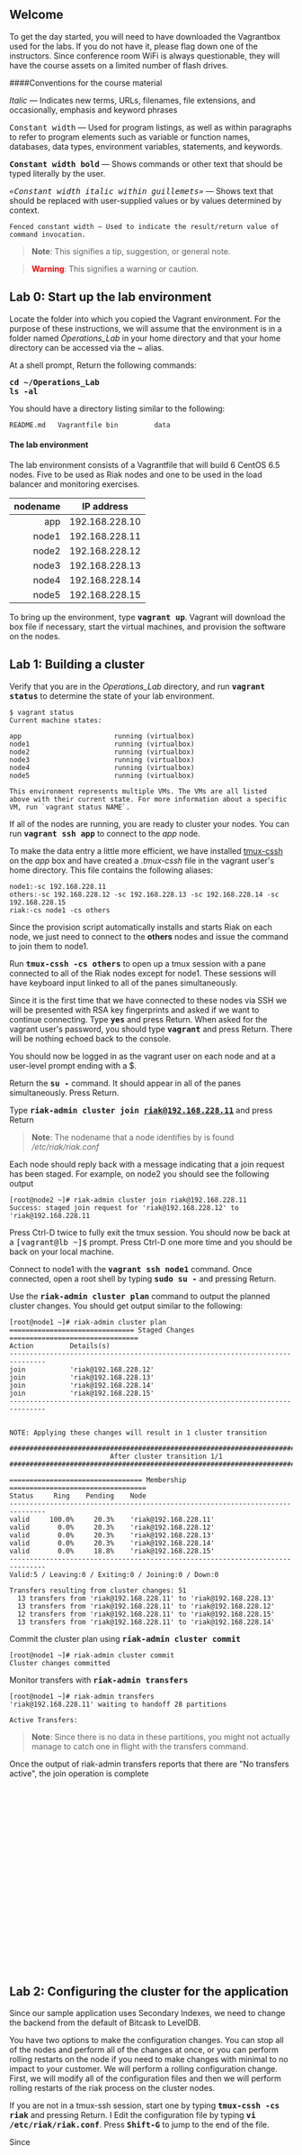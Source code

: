 Welcome
----
To get the day started, you will need to have downloaded the Vagrantbox used for the labs.  If you do not have it, please flag down one of the instructors.  Since conference room WiFi is always questionable, they will have the course assets on a limited number of flash drives.

####Conventions for the course material

*Italic* — Indicates new terms, URLs, filenames, file extensions, and occasionally, emphasis and keyword phrases

<span style="font-family:monospace">Constant width</span> — Used for program listings, as well as within paragraphs to refer to program elements such as variable or function names, databases, data types, environment variables, statements, and keywords.

**<span style="font-family:monospace">Constant width bold</span>** — Shows commands or other text that should be typed literally by the user.

*<span style="font-family:monospace">«Constant width italic within guillemets»</span>* —
Shows text that should be replaced with user-supplied values or by values determined by context.

```
Fenced constant width — Used to indicate the result/return value of
command invocation.
```

> **Note**: This signifies a tip, suggestion, or general note.  

<span style="display:none">---</span>

> **<span style="color:red">Warning</span>**: This signifies a warning or caution.

Lab 0: Start up the lab environment
---

Locate the folder into which you copied the Vagrant environment.  For the purpose of these instructions, we will assume that the environment is in a folder named *Operations_Lab* in your home directory and that your home directory can be accessed via the *~* alias.
 

At a shell prompt, Return the following commands:

**<span style="font-family:monospace">cd ~/Operations_Lab</span>**  
**<span style="font-family:monospace">ls -al</span>**

You should have a directory listing similar to the following:

```
README.md   Vagrantfile bin         data
```

#### The lab environment
The lab environment consists of a Vagrantfile that will build 6 CentOS 6.5 nodes.  Five to be used as Riak nodes and one to be used in the load balancer and monitoring exercises.

| nodename | IP address     |
| -------: | -------------- |
| app      | 192.168.228.10 |
| node1    | 192.168.228.11 |
| node2    | 192.168.228.12 |
| node3    | 192.168.228.13 |
| node4    | 192.168.228.14 |
| node5    | 192.168.228.15 |

To bring up the environment, type **<span style="font-family:monospace">vagrant up</span>**. Vagrant will download the box file if necessary, start the virtual machines, and provision the software on the nodes.


Lab 1: Building a cluster
---

Verify that you are in the *Operations_Lab* directory, and run **<span style="font-family:monospace">vagrant status</span>** to determine the state of your lab environment.
  
```
$ vagrant status
Current machine states:

app                       running (virtualbox)
node1                     running (virtualbox)
node2                     running (virtualbox)
node3                     running (virtualbox)
node4                     running (virtualbox)
node5                     running (virtualbox)

This environment represents multiple VMs. The VMs are all listed
above with their current state. For more information about a specific
VM, run `vagrant status NAME`.
```
If all of the nodes are running, you are ready to cluster your nodes. You can run 
**<span style="font-family:monospace">vagrant ssh app</span>** to connect to the *app* node.

To make the data entry a little more efficient, we have installed [tmux-cssh](https://github.com/dennishafemann/tmux-cssh) on the *app* box and have created a *.tmux-cssh* file in the vagrant user's home directory.  This file contains the following aliases:

```
node1:-sc 192.168.228.11
others:-sc 192.168.228.12 -sc 192.168.228.13 -sc 192.168.228.14 -sc 192.168.228.15
riak:-cs node1 -cs others
```
Since the provision script automatically installs and starts Riak on each node, we just need to connect to the **others** nodes and issue the command to join them to node1.

Run **<span style="font-family:monospace">tmux-cssh -cs others</span>** to open up a tmux session with a pane connected to all of the Riak nodes except for node1.  These sessions will have keyboard input linked to all of the panes simultaneously.

Since it is the first time that we have connected to these nodes via SSH we will be presented with RSA key fingerprints and asked if we want to continue connecting.  Type **<span style="font-family:monospace">yes</span>** and press Return. When asked for the vagrant user's password, you should type **<span style="font-family:monospace">vagrant</span>** and press Return.  There will be nothing echoed back to the console.

You should now be logged in as the vagrant user on each node and at a user-level prompt ending with a $.

Return the **<span style="font-family:monospace">su -</span>** command.  It should appear in all of the panes simultaneously. Press Return.

Type **<span style="font-family:monospace">riak-admin cluster join riak@192.168.228.11</span>** and press Return

> **Note**: The nodename that a node identifies by is found */etc/riak/riak.conf*

Each node should reply back with a message indicating that a join request has been staged. For example, on node2 you should see the following output

```
[root@node2 ~]# riak-admin cluster join riak@192.168.228.11
Success: staged join request for 'riak@192.168.228.12' to 'riak@192.168.228.11
```

Press Ctrl-D twice to fully exit the tmux session.  You should now be back at a <span style="font-family:monospace">[vagrant@lb ~]$</span> prompt. Press Ctrl-D one more time and you should be back on your local machine.

Connect to node1 with the  **<span style="font-family:monospace">vagrant ssh node1</span>** command.
Once connected, open a root shell by typing **<span style="font-family:monospace">sudo su -</span>**
and pressing Return.

Use the **<span style="font-family:monospace">riak-admin cluster plan</span>** command to output the planned cluster changes.  You should get output similar to the following:

```
[root@node1 ~]# riak-admin cluster plan
=============================== Staged Changes ================================
Action         Details(s)
-------------------------------------------------------------------------------
join           'riak@192.168.228.12'
join           'riak@192.168.228.13'
join           'riak@192.168.228.14'
join           'riak@192.168.228.15'
-------------------------------------------------------------------------------


NOTE: Applying these changes will result in 1 cluster transition

###############################################################################
                         After cluster transition 1/1
###############################################################################

================================= Membership ==================================
Status     Ring    Pending    Node
-------------------------------------------------------------------------------
valid     100.0%     20.3%    'riak@192.168.228.11'
valid       0.0%     20.3%    'riak@192.168.228.12'
valid       0.0%     20.3%    'riak@192.168.228.13'
valid       0.0%     20.3%    'riak@192.168.228.14'
valid       0.0%     18.8%    'riak@192.168.228.15'
-------------------------------------------------------------------------------
Valid:5 / Leaving:0 / Exiting:0 / Joining:0 / Down:0

Transfers resulting from cluster changes: 51
  13 transfers from 'riak@192.168.228.11' to 'riak@192.168.228.13'
  13 transfers from 'riak@192.168.228.11' to 'riak@192.168.228.12'
  12 transfers from 'riak@192.168.228.11' to 'riak@192.168.228.15'
  13 transfers from 'riak@192.168.228.11' to 'riak@192.168.228.14'

```

Commit the cluster plan using  **<span style="font-family:monospace">riak-admin cluster commit</span>**

```
[root@node1 ~]# riak-admin cluster commit
Cluster changes committed
```
Monitor transfers with  **<span style="font-family:monospace">riak-admin transfers</span>**

```
[root@node1 ~]# riak-admin transfers
'riak@192.168.228.11' waiting to handoff 28 partitions

Active Transfers:
```
> **Note**: Since there is no data in these partitions, you might not actually manage to catch one in flight with the transfers command.

Once the output of riak-admin transfers reports that there are "No transfers active", the join operation is complete


<br/><br/><br/><br/><br/><br/><br/><br/><br/><br/><br/><br/><br/><br/><br/><br/><br/><br/><br/>


Lab 2: Configuring the cluster for the application
---

Since our sample application uses Secondary Indexes, we need to change the backend from the default of Bitcask to LevelDB.  

You have two options to make the configuration changes. You can stop all of the nodes and perform all of the changes at once, or you can perform rolling restarts on the node if you need to make changes with minimal to no impact to your customer.  We will perform a rolling configuration change.  First, we will modify all of the configuration files and then we will perform rolling restarts of the riak process on the cluster nodes.

If you are not in a tmux-ssh session, start one by typing **<span style="font-family:monospace">tmux-cssh -cs riak</span>** and pressing Return.
I
Edit the configuration file by typing **<span style="font-family:monospace">vi /etc/riak/riak.conf</span>**. Press **<span style="font-family:monospace">Shift-G</span>** to jump to the end of the file.

Since 

<br/><br/><br/><br/><br/><br/><br/><br/><br/><br/><br/><br/><br/><br/><br/><br/><br/><br/><br/>

* Lab 3: Sample Application
* Lab 4: Break Some Things -- well, not break, really
* Lab 4a: Rolling Upgrades

<br/><br/><br/><br/><br/><br/><br/><br/><br/><br/><br/><br/><br/><br/><br/><br/><br/><br/><br/>
LUNCH TIME!!!!
<br/><br/><br/><br/><br/><br/><br/><br/><br/><br/><br/><br/><br/><br/><br/><br/><br/><br/><br/>


Lab 5: Riak Attach is Magic
----
The *riak attach* command will allow you to connect to the running Riak's Erlang VM and issue commands.  It is both the most amazing feature and most unnerving feature at the same time.  However, with a little bit of knowledge, you will be able to work well with the Basho support team and be able to understand arcane snippets such as:

```erlang
{ok,Ring} = riak_core_ring_manager:get_my_ring(),
Locals = [{Idx,Pid,riak_core_ring:index_owner(Ring,Idx)} || {Idx,Pid} <-
  riak_core_vnode_manager:all_index_pid(riak_kv_vnode)],   
rp([ {Idx,Pid,Owner} || {Idx,Pid,Owner} <- Locals, Owner =/= node()]). 
```

To that end, we should probably talk a little bit about Erlang.


Erlang Primer
----

### Data Types ###

##### Terms
A piece of data of any data type is called a term.

##### Number
There are two types of numeric literals, integers and floats. Besides the conventional notation, there are two Erlang-specific notations:

***&dollar;char*** - ASCII value or unicode code-point of the character char.  
***base#value***  - Integer with the base base, that must be an integer in the range 2..36. 


Examples:

```
1> 42.
42
2> $A.
65
3> $\n.
10
4> 2#101.
5
5> 16#1f.
31
6> 2.3.
2.3
7> 2.3e3.
2.3e3
8> 2.3e-3.
0.0023
```

##### Atom

An atom is a literal, a constant with name. An atom is to be enclosed in single quotes (') if it does not begin with a lower-case letter or if it contains other characters than alphanumeric characters, underscore (_), or @.

Examples:

```
hello
phone_number
'Monday'
'phone number'
'riak@192.168.228.11'
```

##### Bit Strings and Binaries

A bit string is used to store an area of untyped memory.  Bit strings are expressed using the bit syntax. Bit strings that consist of a number of bits that are evenly divisible by eight, are called binaries

Examples:

```
1> <<10,20>>.
<<10,20>>
2> <<"ABC">>.
<<"ABC">>
1> <<1:1,0:1>>.
<<2:2>>
```


##### Pid

A process identifier, pid, identifies a process. They are generally displayed as three dot-seperated numeric values inside of angle brackets. For example: <0.101.2>

##### Tuple

A tuple is a compound data type with a fixed number of terms:

**{Term1,...,TermN}**

Each term Term in the tuple is called an element. The number of elements is said to be the size of the tuple.  There exists a number of BIFs (built-in functions) to manipulate tuples.

Examples:

```
1> P = {adam,24,{july,29}}.
{adam,24,{july,29}}
2> element(1,P).
adam
3> element(3,P).
{july,29}
4> P2 = setelement(2,P,25).
{adam,25,{july,29}}
5> tuple_size(P).
3
6> tuple_size({}).
0
```

#### List

A list is a compound data type with a variable number of terms.

[Term1,...,TermN]
Each term Term in the list is called an element. The number of elements is said to be the length of the list.

Formally, a list is either the empty list [] or consists of a head (first element) and a tail (remainder of the list). The tail is also a list. The latter can be expressed as [H|T]. The notation [Term1,...,TermN] above is equivalent with the list [Term1|[...|[TermN|[]]]].

Example:

```
[] is a list, thus 
[c|[]] is a list, thus 
[b|[c|[]]] is a list, thus 
[a|[b|[c|[]]]] is a list, or in short [a,b,c]
```

A list where the tail is a list is sometimes called a proper list. It is allowed to have a list where the tail is not a list, for example, [a|b]. However, this type of list is of little practical use.

Examples:
```
1> L1 = [a,2,{c,4}].
[a,2,{c,4}]
2> [H|T] = L1.
[a,2,{c,4}]
3> H.
a
4> T.
[2,{c,4}]
5> L2 = [d|T].
[d,2,{c,4}]
6> length(L1).
3
7> length([]).
0
```

#### String

Strings are enclosed in double quotes ("), but is not a data type in Erlang. Instead, a string "hello" is shorthand for the list [&dollar;h,&dollar;e,&dollar;l,&dollar;l,&dollar;o], that is, [104,101,108,108,111].

Two adjacent string literals are concatenated into one. This is done in the compilation, thus, does not incur any runtime overhead.

Example:

```
"string" "42"
is equivalent to

"string42"
```

#### Record

A record is a data structure for storing a fixed number of elements. It has named fields and is similar to a struct in C. However, a record is not a true data type. Instead, record expressions are translated to tuple expressions during compilation. Therefore, record expressions are not understood by the shell unless special actions are taken. For details, see the shell(3) manual page in STDLIB).


#### Boolean

There is no Boolean data type in Erlang. Instead the atoms true and false are used to denote Boolean values.

#### Escape Sequences

Within strings and quoted atoms, the following escape sequences are recognized:

|Sequence |	Description
|-----|-----
|\b	 |Backspace
|\d	 |Delete
|\e	 |Escape
|\f	 |Form feed
|\n	 |Newline
|\r	 |Carriage return
|\s |	Space
|\t	 |Tab
|\v	 | Vertical tab
|\XYZ, \YZ, \Z	| Character with octal representation XYZ, YZ or Z
|\xXY |	Character with hexadecimal representation XY
|\x{X...}	| Character with hexadecimal representation; X... is one or more hexadecimal characters
|\^a...\^z | Control A to control Z
|\^A...\^Z | Control A to control Z
|\'	| Single quote
|\"	| Double quote
|\\	| Backslash
Table 3.1:   Recognized Escape Sequences

#### Type Conversions

There are a number of BIFs for type conversions.

Examples:

``` erlang
1> atom_to_list(hello).
"hello"
2> list_to_atom("hello").
hello
3> binary_to_list(<<"hello">>).
"hello"
4> binary_to_list(<<104,101,108,108,111>>).
"hello"
5> list_to_binary("hello").
<<104,101,108,108,111>>
6> float_to_list(7.0).
"7.00000000000000000000e+00"
7> list_to_float("7.000e+00").
7.0
8> integer_to_list(77).
"77"
9> list_to_integer("77").
77
10> tuple_to_list({a,b,c}).
[a,b,c]
11> list_to_tuple([a,b,c]).
{a,b,c}
12> term_to_binary({a,b,c}).
<<131,104,3,100,0,1,97,100,0,1,98,100,0,1,99>>
13> binary_to_term(<<131,104,3,100,0,1,97,100,0,1,98,100,0,1,99>>).
{a,b,c}
14> binary_to_integer(<<"77">>).
77
15> integer_to_binary(77).
<<"77">>
16> float_to_binary(7.0).
<<"7.00000000000000000000e+00">>
17> binary_to_float(<<"7.000e+00>>").
7.0
```

We will use some of this information while we damage and fix our cluster.

A hitchhiker's guide to riak-debug and riak attach
-----

 - riak-debug
 - riak attach
 - get a ring
 - multicall magic


Lab 5: Breaking Bad (destructive operations)
----
Imagine that all of a sudden we had a catastrophic failure of node4.  What in the world would we do?  Well, let's simulate that.

We can destroy the contents of node4 using vagrant.  From the *Operations_Lab* folder, run the following command:

```
vagrant destroy -f node4
```

You should see the following output:

```
$ vagrant destroy -f node4
==> node4: Forcing shutdown of VM...
==> node4: Destroying VM and associated drives...
==> node4: Running cleanup tasks for 'shell' provisioner...
```

We can take a moment here and verify that our sample application is still responsive.  Pretty awesome, right?

So let's rebuild node4 by reprovisioning it with vagrant.  Run this:

```
vagrant up node4
```

You should get a ton of information about the provisioning process, but ultimately, you should get a riak node ready to go with riak started.

**OH NO!!!  The new node is still in the load balancer.  People are doing PUTs but not seeing the results.**  

Take a second... Calm down and relax.  Ordinarily, you would want to ensure that the newly provisioned node could not take traffic by removing it from the load balancer.  However, sometimes that just gets missed.  While this isn't seamless for your users, panic not... their data is safe.  When you rejoin the node to the cluster, it will see that it contains data that it does not own and will pass to the proper owner in the cluster.

Now is a good time to talk about missing replicas and what that means in your cluster.
As you know, when you do a PUT into Riak, you are actually making *n-val* many copies of the object.

Riak's primary automatic repair mechanism is called read-repair.  When a value is read, the values are checked for agreement.  If they disagree, they are made to agree by creating a new value, updating an existing value, or creating a sibling.

A certain class of queries in Riak use a concept known as a covering set of partitions. These include:

* key listing
* bucket listing
* secondary index queries

These queries will return inconsistent values while there are missing replicas, as only one partition is consulted for a certain range of values.  The calculated coverage plan might include a partition with missing replicas or it might not. Coverage plans are designed to include an element of jitter so that they do not overwhelm certain nodes in the cluster all of the time

Okay, back to our fire currently in progress:


Let's rejoin the node to the cluster with the following commands.  From the *Operations_Lab* folder:

```
vagrant ssh node4
```
You will now be connected as the vagrant user on node4.  Enter the following commands:

```
sudo su -
riak-admin cluster join riak@192.168.228.11
riak-admin cluster plan
riak-admin cluster commit
```

As when we clustered the nodes together in the beginning, you can monitor for transfers to complete.

Things are still not quite perfect.  Secondary index queries are still returning inconsistent results...


Lab 6: Fixing Bad (riak_kv_vnode:repair)
---

As part of the previous **Breaking Bad** lab, we caused some damage to our clusters' replicas. This, unfortunately, does sometimes happen to production clusters (hopefully not intentionally). As you have learned, Riak was designed to withstand -- or at the very least reduce the severity of -- many types of system failures, and understanding how Riak is capable of recovering from these situations can be a valuable piece of knowledge.

Riak has two primary anti-entropy mechanisms; passive _Read Repair_ and _Active Anti-Entropy_.

**Read Repair** occurs as part of normal GET and PUT operations in Riak, using the causal history that Riak objects carry. If two or more replicas of an object are found to be in a resolvable conflict (e.g. one of the replicas missed a PUT and is carrying a stale version of the object, and one causal history _dominates_ the other), the object will be repaired on the offending node as part of that operation. This form of anti-entropy is call _passive_ Read Repair because no Riak systems drive this process; it's entirely dependent on users performing GETs or PUTs on objects with divergent replicas.

**Active Anti-Entropy** (AAE for short) was designed to mitigate the shortcomings of passive Read Repair. For example, in usecases that store data for long periods of time but rarely touch that data, it could takes months for a GET to be performed on a replica that fell out of date or a that was lost. The AAE subsystem actively looks for replicas that disagree across data partitions by building Hash Trees (Merkle Trees, specifically, hashing an object's identifier, causal history, and value <TODO: Check that this is correct>) of every partition, and performing comparisons across objects' preflists. When a divergent replica is found, the same mechanisms that are used in passive Read Repair are used by the AAE subsystem to repair that replica.

Sometimes, these system aren't enough. If your cluster has experienced widespread loss of replicas or the loss of an entire partition, you may need to perform a _Repair Operation_ on one or more of your data partitions.

#### Running a Repair

The Riak KV repair operation will repair objects from a node's adjacent partitions on the ring, consequently fixing the data partition. This is done as efficiently as possible by generating a hash range for all the buckets, and thus avoiding a preflist calculation for each key. Only a hash of each key is done, its range determined from a bucket->range map, and then the hash is checked against the range.

To perform a Repair Operation, you'll need to know the ID of the partition that has been damaged, and that needs to be repaired. In our case, it will be [TODO: Break a partition, and set up to repair it].

If you don't currently have a connection, connect to node1 with the **<span style="font-family:monospace">vagrant ssh node1</span>** command.

Once that connection is made, open a Riak Attach session with the **<span style="font-family:monospace">riak attach</span>** command.

From that Riak Attach session, run  
**<span style="font-family:monospace">riak_kv_vnode:repair([Partition_ID]).</span>**

This will return

```
[TODO: Fetch some return output, and drop it here.]
```

Once the command has been executed, detach from the Riak Attach session by pressing Control-C twice.

#### Killing a Repair

Repair Operations are often discouraged because they can be very resource intensive. Currently there is no easy way to kill an individual repair; the only option is to kill all repairs targeting a given node.

This is done by opening a Riak Attach session on the node performing the repair, and running **<span style="font-family:monospace">riak_core_vnode_manager:kill_repairs(killed_by_user).</span>**. Log entries will reflect that repairs were killed manually, and will look similar to:

```
2012-08-10 10:14:50.529 [warning] <0.154.0>@riak_core_vnode_manager:handle_c
```


Lab 7: Monitoring
----


Lab 8:
----

* Q/A
